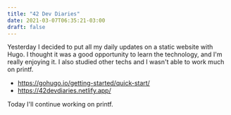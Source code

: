 ```yaml
---
title: "42 Dev Diaries"
date: 2021-03-07T06:35:21-03:00
draft: false
---
```


Yesterday I decided to put all my daily updates on a static website with Hugo.
I thought it was a good opportunity to learn the technology, and I'm really enjoying it.
I also studied other techs and I wasn't able to work much on printf.

- https://gohugo.io/getting-started/quick-start/
- https://42devdiaries.netlify.app/

Today I'll continue working on printf.
